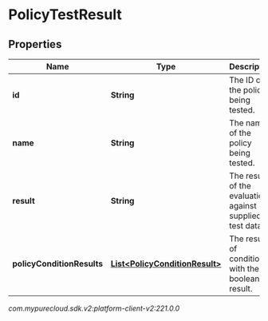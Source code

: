 # PolicyTestResult


## Properties

| Name | Type | Description | Notes |
| ------------ | ------------- | ------------- | ------------- |
| **id** | **String** | The ID of the policy being tested. |  [optional] |
| **name** | **String** | The name of the policy being tested. |  [optional] |
| **result** | **String** | The result of the evaluation against supplied test data. |  [optional] |
| **policyConditionResults** | [**List&lt;PolicyConditionResult&gt;**](PolicyConditionResult) | The results of conditions, with their boolean result. |  [optional] |




_com.mypurecloud.sdk.v2:platform-client-v2:221.0.0_
